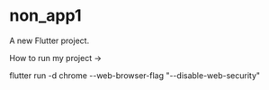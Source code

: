 # non_app1

A new Flutter project.

How to run my project ->

flutter run -d chrome --web-browser-flag "--disable-web-security" 